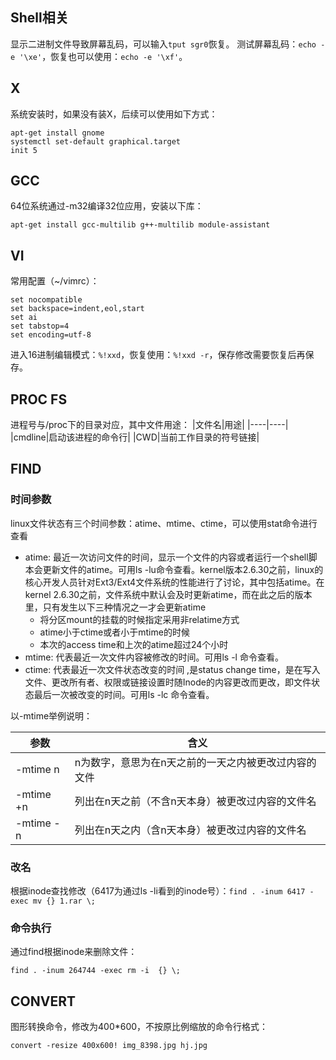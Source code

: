 ## Shell相关
显示二进制文件导致屏幕乱码，可以输入`tput sgr0`恢复。
测试屏幕乱码：`echo -e '\xe'`，恢复也可以使用：`echo -e '\xf'`。

## X
系统安装时，如果没有装X，后续可以使用如下方式：
```
apt-get install gnome
systemctl set-default graphical.target
init 5
```

## GCC
64位系统通过-m32编译32位应用，安装以下库：
```
apt-get install gcc-multilib g++-multilib module-assistant
```

## VI
常用配置（~/vimrc）：
```
set nocompatible
set backspace=indent,eol,start
set ai
set tabstop=4
set encoding=utf-8
```
进入16进制编辑模式：`%!xxd`，恢复使用：`%!xxd -r`，保存修改需要恢复后再保存。

## PROC FS
进程号与/proc下的目录对应，其中文件用途：
|文件名|用途|
|----|----|
|cmdline|启动该进程的命令行|
|CWD|当前工作目录的符号链接|

## FIND
### 时间参数
linux文件状态有三个时间参数：atime、mtime、ctime，可以使用stat命令进行查看<br>
- atime: 最近一次访问文件的时间，显示一个文件的内容或者运行一个shell脚本会更新文件的atime。可用ls -lu命令查看。kernel版本2.6.30之前，linux的核心开发人员针对Ext3/Ext4文件系统的性能进行了讨论，其中包括atime。在kernel 2.6.30之前，文件系统中默认会及时更新atime，而在此之后的版本里，只有发生以下三种情况之一才会更新atime
  - 将分区mount的挂载的时候指定采用非relatime方式
  - atime小于ctime或者小于mtime的时候
  - 本次的access time和上次的atime超过24个小时
- mtime: 代表最近一次文件内容被修改的时间。可用ls -l 命令查看。
- ctime: 代表最近一次文件状态改变的时间 ,是status change time，是在写入文件、更改所有者、权限或链接设置时随Inode的内容更改而更改，即文件状态最后一次被改变的时间。可用ls -lc 命令查看。<br>

以-mtime举例说明：<br>

| 参数 | 含义 |
| -------- | ---------------------------------------------------- |
| -mtime n | n为数字，意思为在n天之前的一天之内被更改过内容的文件 |
| -mtime +n | 列出在n天之前（不含n天本身）被更改过内容的文件名     |
| -mtime -n | 列出在n天之内（含n天本身）被更改过内容的文件名       |

### 改名
根据inode查找修改（6417为通过ls -li看到的inode号）：`find . -inum 6417 -exec mv {} 1.rar \;`<br>

### 命令执行
通过find根据inode来删除文件：
```
find . -inum 264744 -exec rm -i  {} \;
```

## CONVERT
图形转换命令，修改为400*600，不按原比例缩放的命令行格式：
```
convert -resize 400x600! img_8398.jpg hj.jpg
```
